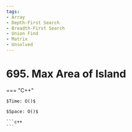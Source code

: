```yaml
---
tags:
- Array
- Depth-First Search
- Breadth-First Search
- Union Find
- Matrix
- Unsolved
---
```



# 695. Max Area of Island

=== "C++"

    $Time: O()$

    $Space: O()$

    ```c++
    ```